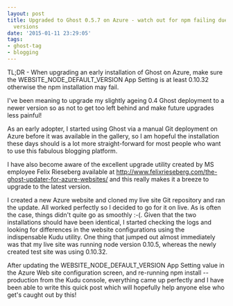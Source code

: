 ```yaml
---
layout: post
title: Upgraded to Ghost 0.5.7 on Azure - watch out for npm failing due to older Node
  versions
date: '2015-01-11 23:29:05'
tags:
- ghost-tag
- blogging
---
```


TL;DR - When upgrading an early installation of Ghost on Azure, make sure the WEBSITE_NODE_DEFAULT_VERSION App Setting is at least 0.10.32 otherwise the npm installation may fail.

I've been meaning to upgrade my slightly ageing 0.4 Ghost deployment to a newer version so as not to get too left behind and make future upgrades less painful!

As an early adopter, I started using Ghost via a manual Git deployment on Azure before it was available in the gallery, so I am hopeful the installation these days should is a lot more straight-forward for most people who want to use this fabulous blogging platform.

I have also become aware of the excellent upgrade utility created by MS employee Felix Rieseberg available at http://www.felixrieseberg.com/the-ghost-updater-for-azure-websites/ and this really makes it a breeze to upgrade to the latest version.

I created a new Azure website and cloned my live site Git repository and ran the update. All worked perfectly so I decided to go for it on live. As is often the case, things didn't quite go as smoothly :-(. Given that the two installations should have been identical, I started checking the logs and looking for differences in the website configurations using the indispensable Kudu utility. One thing that jumped out almost immediately was that my live site was running node version 0.10.5, whereas the newly created test site was using 0.10.32.

After updating the WEBSITE_NODE_DEFAULT_VERSION App Setting value in the Azure Web site configuration screen, and re-running npm install --production from the Kudu console, everything came up perfectly and I have been able to write this quick post which will hopefully help anyone else who get's caught out by this!